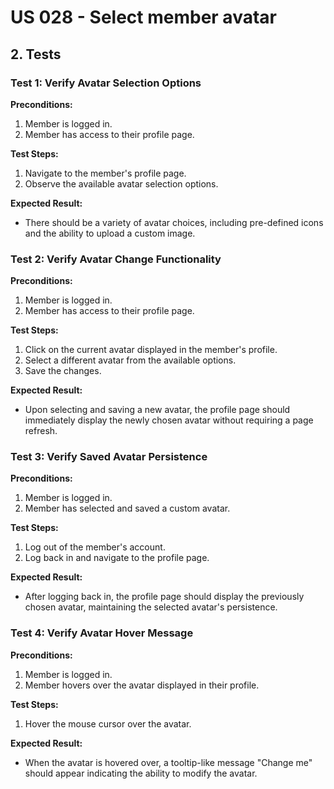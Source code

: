 # US 028 - Select member avatar

## 2. Tests

### Test 1: Verify Avatar Selection Options

**Preconditions:**

1. Member is logged in.
2. Member has access to their profile page.

**Test Steps:**

1. Navigate to the member's profile page.
2. Observe the available avatar selection options.

**Expected Result:**

- There should be a variety of avatar choices, including pre-defined icons and the ability to upload a custom image.

### Test 2: Verify Avatar Change Functionality

**Preconditions:**

1. Member is logged in.
2. Member has access to their profile page.

**Test Steps:**

1. Click on the current avatar displayed in the member's profile.
2. Select a different avatar from the available options.
3. Save the changes.

**Expected Result:**

- Upon selecting and saving a new avatar, the profile page should immediately display the newly chosen avatar without requiring a page refresh.

### Test 3: Verify Saved Avatar Persistence

**Preconditions:**

1. Member is logged in.
2. Member has selected and saved a custom avatar.

**Test Steps:**

1. Log out of the member's account.
2. Log back in and navigate to the profile page.

**Expected Result:**

- After logging back in, the profile page should display the previously chosen avatar, maintaining the selected avatar's persistence.

### Test 4: Verify Avatar Hover Message

**Preconditions:**

1. Member is logged in.
2. Member hovers over the avatar displayed in their profile.

**Test Steps:**

1. Hover the mouse cursor over the avatar.

**Expected Result:**

- When the avatar is hovered over, a tooltip-like message "Change me" should appear indicating the ability to modify the avatar.

